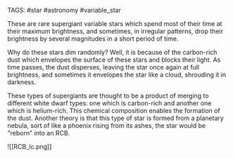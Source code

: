 TAGS: #star #astronomy #variable_star 

These are rare supergiant variable stars which spend most of their time at their maximum brightness, and sometimes, in irregular patterns, drop their brightness by several magnitudes in a short period of time. 

Why do these stars dim randomly? Well, it is because of the carbon-rich dust which envelopes the surface of these stars and blocks their light. As time passes, the dust disperses, leaving the star once again at full brightness, and sometimes it envelopes the star like a cloud, shrouding it in darkness. 

These types of supergiants are thought to be a product of merging to different white dwarf types: one which is carbon-rich and another one which is helium-rich. This chemical composition enables the formation of the dust. Another theory is that this type of star is formed from a planetary nebula, sort of like a phoenix rising from its ashes, the star would be "reborn" into an RCB.

![[RCB_lc.png]]
